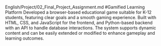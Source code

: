 English/Project/02_Final_Project_Assignment.md
#Gamified Learning Platform
Developed a browser-based educational game suitable for K-12 students, featuring clear goals and a smooth gaming experience. Built with HTML, CSS, and JavaScript for the frontend, and Python-based backend with an API to handle database interactions. The system supports dynamic content and can be easily extended or modified to enhance gameplay and learning outcomes.
